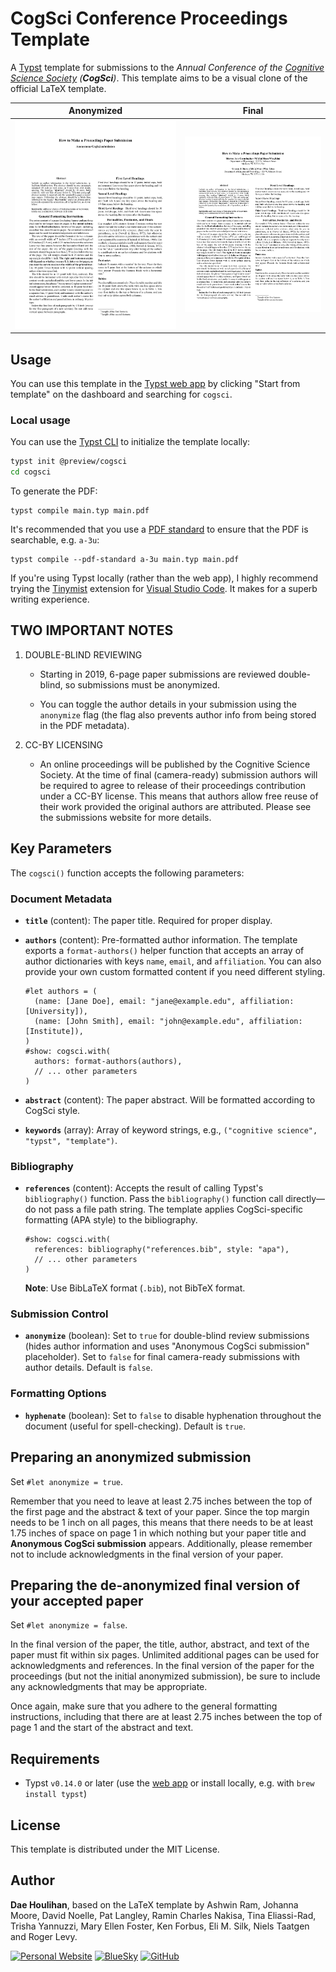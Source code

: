 # CogSci Conference Proceedings Template

A [Typst](https://typst.app/) template for submissions to the _Annual Conference of the [Cognitive Science Society](https://cognitivesciencesociety.org/) (**CogSci**)_. This template aims to be a visual clone of the official LaTeX template.

| Anonymized                                         | Final                                           |
| -------------------------------------------------- | ----------------------------------------------- |
| ![Anonymized submission](thumbnail-anonymized.png) | ![Final submission with authors](thumbnail.png) |

## Usage

You can use this template in the [Typst web app](https://typst.app/) by clicking "Start from template" on the dashboard and searching for `cogsci`.

### Local usage

You can use the [Typst CLI](https://github.com/typst/typst) to initialize the template locally:

```bash
typst init @preview/cogsci
cd cogsci
```

To generate the PDF:

```shell
typst compile main.typ main.pdf
```

It's recommended that you use a [PDF standard](https://www.adobe.com/uk/acrobat/resources/document-files/pdf-types.html) to ensure that the PDF is searchable, e.g. `a-3u`:

```shell
typst compile --pdf-standard a-3u main.typ main.pdf
```

If you're using Typst locally (rather than the web app), I highly recommend trying the [Tinymist](https://github.com/Myriad-Dreamin/tinymist) extension for [Visual Studio Code](https://code.visualstudio.com/). It makes for a superb writing experience.

## TWO IMPORTANT NOTES

1. DOUBLE-BLIND REVIEWING

   - Starting in 2019, 6-page paper submissions are reviewed double-blind, so submissions must be anonymized.

   - You can toggle the author details in your submission using the `anonymize` flag (the flag also prevents author info from being stored in the PDF metadata).

2. CC-BY LICENSING

   - An online proceedings will be published by the Cognitive Science Society. At the time of final (camera-ready) submission authors will be required to agree to release of their proceedings contribution under a CC-BY license. This means that authors allow free reuse of their work provided the original authors are attributed. Please see the submissions website for more details.

## Key Parameters

The `cogsci()` function accepts the following parameters:

### Document Metadata

- **`title`** (content): The paper title. Required for proper display.

- **`authors`** (content): Pre-formatted author information. The template exports a `format-authors()` helper function that accepts an array of author dictionaries with keys `name`, `email`, and `affiliation`. You can also provide your own custom formatted content if you need different styling.

  ```typst
  #let authors = (
    (name: [Jane Doe], email: "jane@example.edu", affiliation: [University]),
    (name: [John Smith], email: "john@example.edu", affiliation: [Institute]),
  )
  #show: cogsci.with(
    authors: format-authors(authors),
    // ... other parameters
  )
  ```

- **`abstract`** (content): The paper abstract. Will be formatted according to CogSci style.

- **`keywords`** (array): Array of keyword strings, e.g., `("cognitive science", "typst", "template")`.

### Bibliography

- **`references`** (content): Accepts the result of calling Typst's `bibliography()` function. Pass the `bibliography()` function call directly—do not pass a file path string. The template applies CogSci-specific formatting (APA style) to the bibliography.

  ```typst
  #show: cogsci.with(
    references: bibliography("references.bib", style: "apa"),
    // ... other parameters
  )
  ```

  **Note**: Use BibLaTeX format (`.bib`), not BibTeX format.

### Submission Control

- **`anonymize`** (boolean): Set to `true` for double-blind review submissions (hides author information and uses "Anonymous CogSci submission" placeholder). Set to `false` for final camera-ready submissions with author details. Default is `false`.

### Formatting Options

- **`hyphenate`** (boolean): Set to `false` to disable hyphenation throughout the document (useful for spell-checking). Default is `true`.

## Preparing an anonymized submission

Set `#let anonymize = true`.

Remember that you need to leave at least 2.75 inches between the top of the first page and the abstract & text of your paper. Since the top margin needs to be 1 inch on all pages, this means that there needs to be at least 1.75 inches of space on page 1 in which nothing but your paper title and **Anonymous CogSci submission** appears. Additionally, please remember not to include acknowledgments in the final version of your paper.

## Preparing the de-anonymized final version of your accepted paper

Set `#let anonymize = false`.

In the final version of the paper, the title, author, abstract, and text of the paper must fit within six pages. Unlimited additional pages can be used for acknowledgments and references. In the final version of the paper for the proceedings (but not the initial anonymized submission), be sure to include any acknowledgments that may be appropriate.

Once again, make sure that you adhere to the general formatting instructions, including that there are at least 2.75 inches between the top of page 1 and the start of the abstract and text.

## Requirements

- Typst `v0.14.0` or later (use the [web app](https://typst.app/play/) or install locally, e.g. with `brew install typst`)

## License

This template is distributed under the MIT License.

## Author

**Dae Houlihan**, based on the LaTeX template by Ashwin Ram, Johanna Moore, David Noelle, Pat Langley, Ramin Charles Nakisa, Tina Eliassi-Rad, Trisha Yannuzzi, Mary Ellen Foster, Ken Forbus, Eli M. Silk, Niels Taatgen and Roger Levy.

[![Personal Website](https://img.shields.io/badge/personal%20website-daeh.info-orange?style=for-the-badge)](https://daeh.info) [![BlueSky](https://img.shields.io/badge/bsky-@dae.bsky.social-skyblue?style=for-the-badge&logo=bluesky)](https://bsky.app/profile/dae.bsky.social) [![GitHub](https://img.shields.io/badge/github-daeh-181717?style=for-the-badge&logo=github)](https://github.com/daeh)
